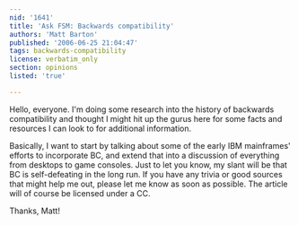 ```yaml
---
nid: '1641'
title: 'Ask FSM: Backwards compatibility'
authors: 'Matt Barton'
published: '2006-06-25 21:04:47'
tags: backwards-compatibility
license: verbatim_only
section: opinions
listed: 'true'

---
```

Hello, everyone. I'm doing some research into the history of backwards compatibility and thought I might hit up the gurus here for some facts and resources I can look to for additional information.

Basically, I want to start by talking about some of the early IBM mainframes' efforts to incorporate BC, and extend that into a discussion of everything from desktops to game consoles. Just to let you know, my slant will be that BC is self-defeating in the long run. If you have any trivia or good sources that might help me out, please let me know as soon as possible. The article will of course be licensed under a CC.

Thanks, Matt! 


